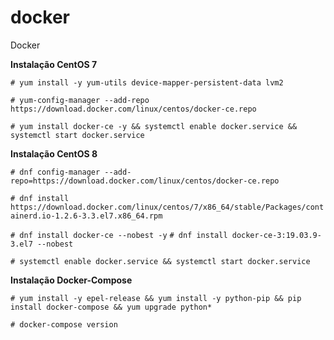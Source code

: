 # docker
Docker

**Instalação CentOS 7**

`# yum install -y yum-utils device-mapper-persistent-data lvm2`

`# yum-config-manager --add-repo https://download.docker.com/linux/centos/docker-ce.repo`

`# yum install docker-ce -y && systemctl enable docker.service && systemctl start docker.service`

**Instalação CentOS 8**

`# dnf config-manager --add-repo=https://download.docker.com/linux/centos/docker-ce.repo`

`# dnf install https://download.docker.com/linux/centos/7/x86_64/stable/Packages/containerd.io-1.2.6-3.3.el7.x86_64.rpm`

`# dnf install docker-ce --nobest -y`
`# dnf install docker-ce-3:19.03.9-3.el7 --nobest`

`# systemctl enable docker.service && systemctl start docker.service`

**Instalação Docker-Compose**

`# yum install -y epel-release && yum install -y python-pip && pip install docker-compose && yum upgrade python*`

`# docker-compose version`
